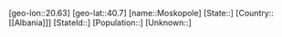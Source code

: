 ﻿---
location: [40.7,20.63]
type: City
tags:
- geo/City


SpocWebEntityId: 32607
isDeleted: false
confidential: public

---
[geo-lon::20.63]
[geo-lat::40.7]
[name::Moskopole]
[State::]
[Country::[[Albania]]]
[StateId::]
[Population::]
[Unknown::]

